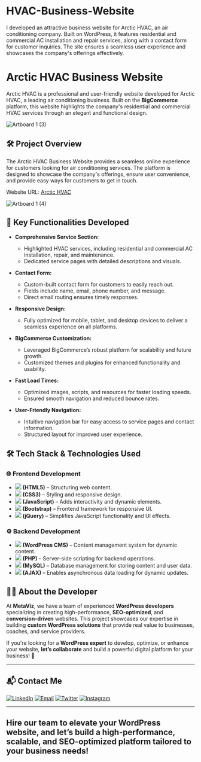 # HVAC-Business-Website
I developed an attractive business website for Arctic HVAC, an air conditioning company. Built on WordPress, it features residential and commercial AC installation and repair services, along with a contact form for customer inquiries. The site ensures a seamless user experience and showcases the company's offerings effectively.
# Arctic HVAC Business Website

Arctic HVAC is a professional and user-friendly website developed for Arctic HVAC, a leading air conditioning business. Built on the **BigCommerce** platform, this website highlights the company's residential and commercial HVAC services through an elegant and functional design.

![Artboard 1 (3)](https://github.com/user-attachments/assets/d4a4670b-ea13-4a7b-af00-34f8076156b0)

## 🛠 Project Overview

The Arctic HVAC Business Website provides a seamless online experience for customers looking for air conditioning services. The platform is designed to showcase the company's offerings, ensure user convenience, and provide easy ways for customers to get in touch.

Website URL: [Arctic HVAC](https://arcticairhvacr.com/)

![Artboard 1 (4)](https://github.com/user-attachments/assets/7d109d3b-8bd4-4c99-a64b-2e4d8d15ab51)

## 🚀 Key Functionalities Developed

- **Comprehensive Service Section:**
  - Highlighted HVAC services, including residential and commercial AC installation, repair, and maintenance.
  - Dedicated service pages with detailed descriptions and visuals.

- **Contact Form:**
  - Custom-built contact form for customers to easily reach out.
  - Fields include name, email, phone number, and message.
  - Direct email routing ensures timely responses.

- **Responsive Design:**
  - Fully optimized for mobile, tablet, and desktop devices to deliver a seamless experience on all platforms.

- **BigCommerce Customization:**
  - Leveraged BigCommerce’s robust platform for scalability and future growth.
  - Customized themes and plugins for enhanced functionality and usability.

- **Fast Load Times:**
  - Optimized images, scripts, and resources for faster loading speeds.
  - Ensured smooth navigation and reduced bounce rates.

- **User-Friendly Navigation:**
  - Intuitive navigation bar for easy access to service pages and contact information.
  - Structured layout for improved user experience.

## 🛠 Tech Stack & Technologies Used  

### **🌐 Frontend Development**  
- ![](https://img.shields.io/badge/HTML5-E34F26?style=for-the-badge&logo=html5&logoColor=white) **(HTML5)** – Structuring web content.  
- ![](https://img.shields.io/badge/CSS3-1572B6?style=for-the-badge&logo=css3&logoColor=white) **(CSS3)** – Styling and responsive design.  
- ![](https://img.shields.io/badge/JavaScript-F7DF1E?style=for-the-badge&logo=javascript&logoColor=black) **(JavaScript)** – Adds interactivity and dynamic elements.  
- ![](https://img.shields.io/badge/Bootstrap-7952B3?style=for-the-badge&logo=bootstrap&logoColor=white) **(Bootstrap)** – Frontend framework for responsive UI.  
- ![](https://img.shields.io/badge/jQuery-0769AD?style=for-the-badge&logo=jquery&logoColor=white) **(jQuery)** – Simplifies JavaScript functionality and UI effects.  

### **⚙️ Backend Development**  
- ![](https://img.shields.io/badge/WordPress-21759B?style=for-the-badge&logo=wordpress&logoColor=white) **(WordPress CMS)** – Content management system for dynamic content.  
- ![](https://img.shields.io/badge/PHP-777BB4?style=for-the-badge&logo=php&logoColor=white) **(PHP)** – Server-side scripting for backend operations.  
- ![](https://img.shields.io/badge/MySQL-4479A1?style=for-the-badge&logo=mysql&logoColor=white) **(MySQL)** – Database management for storing content and user data.  
- ![](https://img.shields.io/badge/AJAX-005571?style=for-the-badge&logo=ajax&logoColor=white) **(AJAX)** – Enables asynchronous data loading for dynamic updates.  


## 👨‍💻 About the Developer  

At **MetaViz**, we have a team of experienced **WordPress developers** specializing in creating high-performance, **SEO-optimized**, and **conversion-driven** websites. This project showcases our expertise in building **custom WordPress solutions** that provide real value to businesses, coaches, and service providers.  

If you're looking for a **WordPress expert** to develop, optimize, or enhance your website, **let’s collaborate** and build a powerful digital platform for your business! 🚀

---

## 📬 Contact Me

[![LinkedIn](https://img.shields.io/badge/LinkedIn-Connect-blue?style=for-the-badge&logo=linkedin)](https://www.linkedin.com/company/metaviz-tech/posts/?feedView=all)
[![Email](https://img.shields.io/badge/Email-Contact%20Me-orange?style=for-the-badge&logo=gmail)](mailto:info@metaviz.pro)
[![Twitter](https://img.shields.io/badge/Twitter-Connect-red?style=for-the-badge&logo=Twitter)](https://x.com/MetavizPro)
[![Instagram](https://img.shields.io/badge/Instagram-Contact%20Me-pink?style=for-the-badge&logo=Instagram)](https://www.instagram.com/metavizpro/)

---

Hire our team to elevate your WordPress website, and let’s build a high-performance, scalable, and SEO-optimized platform tailored to your business needs!
---
